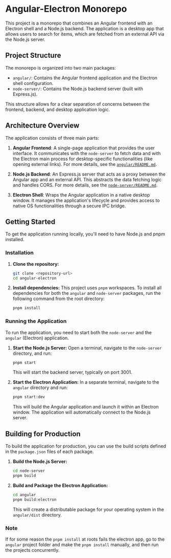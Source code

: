 # Angular-Electron Monorepo

This project is a monorepo that combines an Angular frontend with an Electron shell and a Node.js backend. The application is a desktop app that allows users to search for items, which are fetched from an external API via the Node.js server.

## Project Structure

The monorepo is organized into two main packages:

- `angular/`: Contains the Angular frontend application and the Electron shell configuration.
- `node-server/`: Contains the Node.js backend server (built with Express.js).

This structure allows for a clear separation of concerns between the frontend, backend, and desktop application logic.

## Architecture Overview

The application consists of three main parts:

1.  **Angular Frontend**: A single-page application that provides the user interface. It communicates with the `node-server` to fetch data and with the Electron main process for desktop-specific functionalities (like opening external links). For more details, see the [`angular/README.md`](./angular/README.md).

2.  **Node.js Backend**: An Express.js server that acts as a proxy between the Angular app and an external API. This abstracts the data fetching logic and handles CORS. For more details, see the [`node-server/README.md`](./node-server/README.md).

3.  **Electron Shell**: Wraps the Angular application in a native desktop window. It manages the application's lifecycle and provides access to native OS functionalities through a secure IPC bridge.

## Getting Started

To get the application running locally, you'll need to have Node.js and pnpm installed.

### Installation

1.  **Clone the repository:**

    ```bash
    git clone <repository-url>
    cd angular-electron
    ```

2.  **Install dependencies:**
    This project uses `pnpm` workspaces. To install all dependencies for both the `angular` and `node-server` packages, run the following command from the root directory:
    ```bash
    pnpm install
    ```

### Running the Application

To run the application, you need to start both the `node-server` and the `angular` (Electron) application.

1.  **Start the Node.js Server:**
    Open a terminal, navigate to the `node-server` directory, and run:

    ```bash
    pnpm start
    ```

    This will start the backend server, typically on port 3001.

2.  **Start the Electron Application:**
    In a separate terminal, navigate to the `angular` directory and run:
    ```bash
    pnpm start:dev
    ```
    This will build the Angular application and launch it within an Electron window. The application will automatically connect to the Node.js server.

## Building for Production

To build the application for production, you can use the build scripts defined in the `package.json` files of each package.

1.  **Build the Node.js Server:**

    ```bash
    cd node-server
    pnpm build
    ```

2.  **Build and Package the Electron Application:**
    ```bash
    cd angular
    pnpm build:electron
    ```
    This will create a distributable package for your operating system in the `angular/dist` directory.

### Note

If for some reason the `pnpm install` at roots fails the electron app, go to the `angular` project folder and make the `pnpm install` manually, and then run the projects concurrently.
